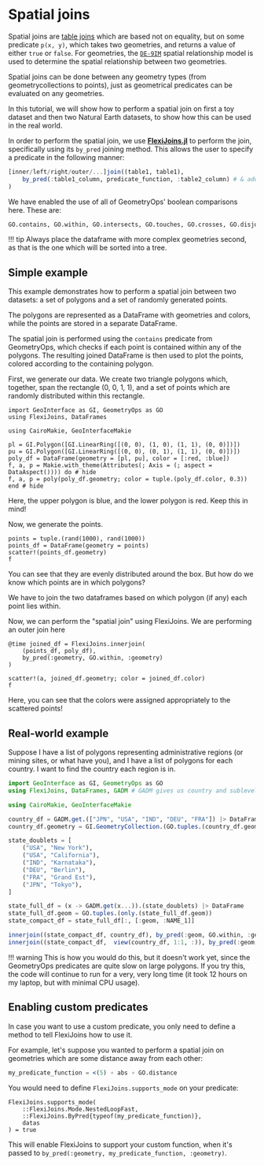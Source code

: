# Spatial joins

Spatial joins are [table joins](https://www.geeksforgeeks.org/sql-join-set-1-inner-left-right-and-full-joins/) which are based not on equality, but on some predicate ``p(x, y)``, which takes two geometries, and returns a value of either `true` or `false`.  For geometries, the [`DE-9IM`](https://en.wikipedia.org/wiki/DE-9IM) spatial relationship model is used to determine the spatial relationship between two geometries.  

Spatial joins can be done between any geometry types (from geometrycollections to points), just as geometrical predicates can be evaluated on any geometries.

In this tutorial, we will show how to perform a spatial join on first a toy dataset and then two Natural Earth datasets, to show how this can be used in the real world.

In order to perform the spatial join, we use **[FlexiJoins.jl](https://github.com/JuliaAPlavin/FlexiJoins.jl)** to perform the join, specifically using its `by_pred` joining method.  This allows the user to specify a predicate in the following manner:
```julia
[inner/left/right/outer/...]join((table1, table1),
    by_pred(:table1_column, predicate_function, :table2_column) # & add other conditions here
)
```

We have enabled the use of all of GeometryOps' boolean comparisons here.  These are:

```julia
GO.contains, GO.within, GO.intersects, GO.touches, GO.crosses, GO.disjoint, GO.overlaps, GO.covers, GO.coveredby, GO.equals
```

!!! tip
    Always place the dataframe with more complex geometries second, as that is the one which will be sorted into a tree.

## Simple example

This example demonstrates how to perform a spatial join between two datasets: a set of polygons and a set of randomly generated points. 

The polygons are represented as a DataFrame with geometries and colors, while the points are stored in a separate DataFrame. 

The spatial join is performed using the `contains` predicate from GeometryOps, which checks if each point is contained within any of the polygons. The resulting joined DataFrame is then used to plot the points, colored according to the containing polygon.

First, we generate our data.  We create two triangle polygons which, together, span the rectangle (0, 0, 1, 1), and a set of points which are randomly distributed within this rectangle.

```@example spatialjoins
import GeoInterface as GI, GeometryOps as GO
using FlexiJoins, DataFrames

using CairoMakie, GeoInterfaceMakie

pl = GI.Polygon([GI.LinearRing([(0, 0), (1, 0), (1, 1), (0, 0)])])
pu = GI.Polygon([GI.LinearRing([(0, 0), (0, 1), (1, 1), (0, 0)])])
poly_df = DataFrame(geometry = [pl, pu], color = [:red, :blue])
f, a, p = Makie.with_theme(Attributes(; Axis = (; aspect = DataAspect()))) do # hide
f, a, p = poly(poly_df.geometry; color = tuple.(poly_df.color, 0.3))
end # hide
```

Here, the upper polygon is blue, and the lower polygon is red.  Keep this in mind!

Now, we generate the points.

```@example spatialjoins
points = tuple.(rand(1000), rand(1000))
points_df = DataFrame(geometry = points)
scatter!(points_df.geometry)
f
```

You can see that they are evenly distributed around the box.  But how do we know which points are in which polygons?

We have to join the two dataframes based on which polygon (if any) each point lies within.

Now, we can perform the "spatial join" using FlexiJoins.  We are performing an outer join here

```@example spatialjoins
@time joined_df = FlexiJoins.innerjoin(
    (points_df, poly_df), 
    by_pred(:geometry, GO.within, :geometry)
)
```

```@example spatialjoins
scatter!(a, joined_df.geometry; color = joined_df.color)
f
```

Here, you can see that the colors were assigned appropriately to the scattered points!

## Real-world example

Suppose I have a list of polygons representing administrative regions (or mining sites, or what have you), and I have a list of polygons for each country.  I want to find the country each region is in.

```julia real
import GeoInterface as GI, GeometryOps as GO
using FlexiJoins, DataFrames, GADM # GADM gives us country and sublevel geometry

using CairoMakie, GeoInterfaceMakie

country_df = GADM.get.(["JPN", "USA", "IND", "DEU", "FRA"]) |> DataFrame
country_df.geometry = GI.GeometryCollection.(GO.tuples.(country_df.geom))

state_doublets = [
    ("USA", "New York"),
    ("USA", "California"),
    ("IND", "Karnataka"),
    ("DEU", "Berlin"),
    ("FRA", "Grand Est"),
    ("JPN", "Tokyo"),
]

state_full_df = (x -> GADM.get(x...)).(state_doublets) |> DataFrame
state_full_df.geom = GO.tuples.(only.(state_full_df.geom))
state_compact_df = state_full_df[:, [:geom, :NAME_1]]
```

```julia real
innerjoin((state_compact_df, country_df), by_pred(:geom, GO.within, :geometry))
innerjoin((state_compact_df,  view(country_df, 1:1, :)), by_pred(:geom, GO.within, :geometry))
```

!!! warning
    This is how you would do this, but it doesn't work yet, since the GeometryOps predicates are quite slow on large polygons.  If you try this, the code will continue to run for a very, very long time (it took 12 hours on my laptop, but with minimal CPU usage).

## Enabling custom predicates

In case you want to use a custom predicate, you only need to define a method to tell FlexiJoins how to use it.

For example, let's suppose you wanted to perform a spatial join on geometries which are some distance away from each other:

```julia
my_predicate_function = <(5) ∘ abs ∘ GO.distance
```

You would need to define `FlexiJoins.supports_mode` on your predicate:

```julia{3}
FlexiJoins.supports_mode(
    ::FlexiJoins.Mode.NestedLoopFast, 
    ::FlexiJoins.ByPred{typeof(my_predicate_function)}, 
    datas
) = true
```

This will enable FlexiJoins to support your custom function, when it's passed to `by_pred(:geometry, my_predicate_function, :geometry)`.
